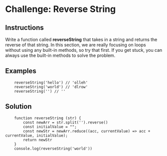 # Challenge: Reverse String

## Instructions  
Write a function called __reverseString__ that takes in a string and returns the reverse of that string. In this section, we are really focusing on loops without using any built-in methods, so try that first. If you get stuck, you can always use the built-in methods to solve the problem.


## Examples
```
    reverseString('hello') // 'olleh'
    reverseString('world') // 'dlrow'
    reverseString('') // ''

```
## Solution  
```
    function reverseString (str) {
        const newArr = str.split('').reverse()
        const initialValue = "";
        const newStr = newArr.reduce((acc, currentValue) => acc + currentValue, initialValue);
        return newStr
    }
    console.log(reverseString('world'))
```